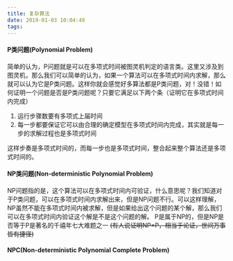 ```yaml
---
title: 复杂算法
date: 2019-01-03 10:04:49
tags:
---
```

#### P类问题(Polynomial Problem)
简单的认为，P问题就是可以在多项式时间被图灵机判定的语言类。这里又涉及到图灵机，那么我们可以简单的认为，如果一个算法可以在多项式时间内求解，那么就可以认为它是P类问题。这样你就会感觉好多算法都是P类问题，对！没错！如何证明一个问题是否是P类问题呢？只要它满足以下两个条（证明它在多项式时间内完成）
1. 运行步骤数要有多项式上届时间
2. 每一步都要保证它可以由合理的确定模型在多项式时间内完成，其实就是每一步的求解过程也是多项式时间

这样步奏是多项式时间的，而每一步也是多项式时间，整合起来整个算法还是多项式时间的。

#### NP类问题(Non-deterministic Polynomial Problem)
NP问题指的是，这个算法可以在多项式时间内可验证，什么意思呢？我们知道对于P类问题，可以在多项式时间内求解出来，但是NP问题不行。可以这样理解，NP虽然不能在多项式时间内被求解，但是如果给出这个问题的某个解，那么我们可以在多项式时间内验证这个解是不是这个问题的解。
P是属于NP的，但是NP是否等于P是著名的千禧年七大难题之一 ~~(有人说证明NP=P，相当于论证，世间万事皆有捷径)~~
#### NPC(Non-deterministic Polynomial Complete Problem)
